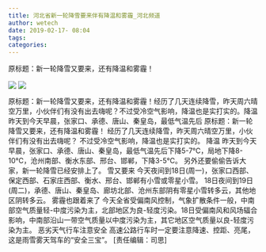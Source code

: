 ```yaml
---
title: 河北省新一轮降雪要来伴有降温和雾霾_河北频道
author: wetech
date: 2019-02-17- 08:04
tags: 
categories: 
---
```

原标题：新一轮降雪又要来，还有降温和雾霾！
<!-- more -->
                
<img align="center" border="0" src="http://p3.ifengimg.com/fck/2019_08/2e7100858d10e74_w692_h734.jpg" />
                
<img align="center" border="0" src="http://p2.ifengimg.com/a/2016/0810/204c433878d5cf9size1_w16_h16.png" />
            
原标题：新一轮降雪又要来，还有降温和雾霾！经历了几天连续降雪，昨天周六晴空万里，小伙伴们有没有出去嗨呢？不过受冷空气影响，降温也是实打实的。降温昨天到今天早晨，张家口、承德、唐山、秦皇岛，最低气温先后
原标题：新一轮降雪又要来，还有降温和雾霾！
经历了几天连续降雪，昨天周六晴空万里，小伙伴们有没有出去嗨呢？
不过受冷空气影响，降温也是实打实的。
降温
昨天到今天早晨，张家口、承德、唐山、秦皇岛，最低气温先后下降5-7℃，局地下降8-10℃，沧州南部、衡水东部、邢台、邯郸，下降3-5℃。
另外还要偷偷告诉大家，新一轮降雪已经安排上了。
雪又要来
今天夜间到18日(周一)，张家口西部、保定西部、石家庄西部、衡水、邢台、邯郸有小雪或零星小雪。
18日夜间到19日(周二)，承德、唐山、秦皇岛、廊坊北部、沧州东部阴有零星小雪转多云，其他地区阴转多云。
雾霾也跟着来了
今天全省受偏南风控制，气象扩散条件一般，中南部空气质量轻-中度污染为主，北部地区为良-轻度污染。18日受偏南风和风场辐合影响，中南部沿山一带空气质量以中度污染为主，其它地区空气质量以良-轻度污染为主。
恶劣天气行车注意安全
高速公路行车时一定要注意降速、控距、亮尾，这是雨雪雾天驾车的“安全三宝”。
[责任编辑：司思]
            
